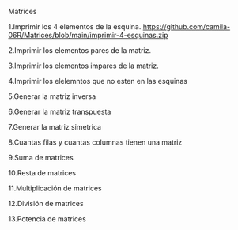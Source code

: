 Matrices

1.Imprimir los 4 elementos de la esquina. https://github.com/camila-06R/Matrices/blob/main/imprimir-4-esquinas.zip

2.Imprimir los elementos pares de la matriz. 

3.Imprimir los elementos impares de la matriz.

4.Imprimir los elelemntos que no esten en las esquinas

5.Generar la matriz inversa

6.Generar la matriz transpuesta

7.Generar la matriz simetrica

8.Cuantas filas y cuantas columnas tienen una matriz

9.Suma de matrices

10.Resta de matrices

11.Multiplicación de matrices

12.División de matrices

13.Potencia de matrices
